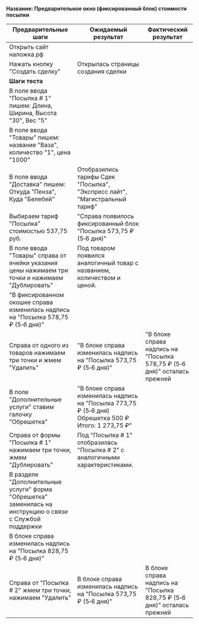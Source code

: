 **Название: Предварительное окно (фиксированный блок) стоимости посылки** 

**Предварительные шаги** | **Ожидаемый результат** | **Фактический результат**
--- | --- | ---
 Открыть сайт наложка.рф | 
 Нажать кнопку "Создать сделку" | Открылась страницы создания сделки |
**Шаги теста** | |
В поле ввода "Посылка # 1" пишем: Длина, Ширина, Высота "30", Вес "5" | |
В поле ввода "Товары" пишем: название "Ваза", количество "1", цена "1000" ||
В поле ввода "Доставка" пишем: Откуда "Пенза", Куда "Белебей" | Отобразились тарифы Сдек "Посылка", "Экспресс лайт", "Магистральный тариф" |
Выбираем тариф "Посылка" стоимостью 537,75 руб. | "Справа появилось фиксированный блок "Посылка 573,75 ₽  (5‑6 дня)" |
В поле ввода "Товары" справа от ячейки указания цены нажимаем три точки и нажимаем "Дублировать" | Под товаром появился аналогичный товар с названием, количеством и ценой. |
| "В фиксированном окошке справа изменилась надпись на "Посылка 578,75 ₽  (5‑6 дня)" |
Справа от одного из товаров нажимаем три точки и жмем "Удалить" | "В блоке справа изменилась надпись на "Посылка 573,75 ₽  (5‑6 дня)" | "В блоке справа надпись на "Посылка 578,75 ₽  (5‑6 дня)" осталась прежней
В поле "Дополнительные услуги" ставим галочку "Обрешетка" | "В блоке справа изменилась надпись на "Посылка 773,75 ₽  (5‑6 дня) Обрешетка 500 ₽ Итого: 1 273,75 ₽"|
Справа от формы "Посылка # 1" нажимаем три точки, жмем "Дублировать" | Под "Посылка # 1" отобразилась "Посылка # 2" с аналогичными характеристиками. |
 | В разделе "Дополнительные услуги" форма "Обрешетка" заменилась на инструкцию о связи с Службой поддержки |
 | В блоке справа изменилась надпись на "Посылка 828,75 ₽  (5‑6 дня)" |
Справа от "Посылка # 2" жмем три точки, нажимаем "Удалить" | В блоке справа изменилась надпись на "Посылка 573,75 ₽  (5‑6 дня)" | В блоке справа надпись на "Посылка 828,75 ₽  (5‑6 дня)" осталась прежней